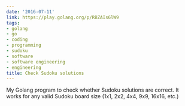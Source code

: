 ```yaml
---
date: '2016-07-11'
link: https://play.golang.org/p/RBZAIs6lW9
tags:
- golang
- go
- coding
- programming
- sudoku
- software
- software engineering
- engineering
title: Check Sudoku solutions
---
```


My Golang program to check whether Sudoku solutions are correct. It works for any valid Sudoku board size (1x1, 2x2, 4x4, 9x9, 16x16, etc.)
